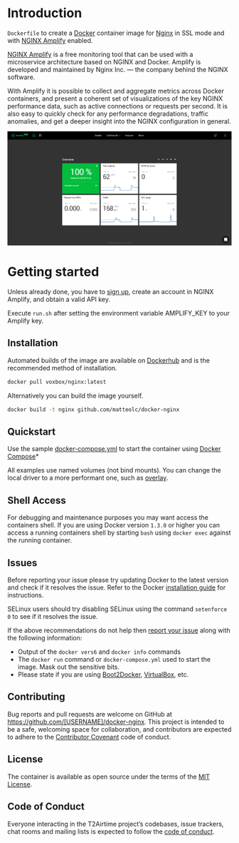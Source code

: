 # Introduction

`Dockerfile` to create a [Docker](https://www.docker.com/) container image for [Nginx](https://nginx.org/en/) in SSL mode and with [NGINX Amplify](https://amplify.nginx.com) enabled.

[NGINX Amplify](https://amplify.nginx.com/signup/) is a free monitoring tool that can be used with a microservice architecture based on NGINX and Docker. Amplify is developed and maintained by Nginx Inc. — the company behind the NGINX software.

With Amplify it is possible to collect and aggregate metrics across Docker containers, and present a coherent set of visualizations of the key NGINX performance data, such as active connections or requests per second. It is also easy to quickly check for any performance degradations, traffic anomalies, and get a deeper insight into the NGINX configuration in general.

![](amplify.png?raw=true "Amplify dashboard")

# Getting started

Unless already done, you have to [sign up](https://amplify.nginx.com/signup/), create an account in NGINX Amplify, and obtain a valid API key.

Execute `run.sh` after setting the environment variable AMPLIFY_KEY to your Amplify key.

## Installation

Automated builds of the image are available on [Dockerhub](https://hub.docker.com/r/voxbox/nginx/) and is the recommended method of installation.

```bash
docker pull voxbox/nginx:latest
```

Alternatively you can build the image yourself.

```bash
docker build -t nginx github.com/matteolc/docker-nginx
```

## Quickstart

Use the sample [docker-compose.yml](docker-compose.yml) to start the container using [Docker Compose](https://docs.docker.com/compose/)*

All examples use named volumes (not bind mounts). You can change the local driver to a more performant one, such as [overlay](https://docs.docker.com/engine/userguide/storagedriver/overlayfs-driver/#configure-docker-with-the-overlay-or-overlay2-storage-driver).

## Shell Access

For debugging and maintenance purposes you may want access the containers shell. If you are using Docker version `1.3.0` or higher you can access a running containers shell by starting `bash` using `docker exec` against the running container.

## Issues

Before reporting your issue please try updating Docker to the latest version and check if it resolves the issue. Refer to the Docker [installation guide](https://docs.docker.com/installation) for instructions.

SELinux users should try disabling SELinux using the command `setenforce 0` to see if it resolves the issue.

If the above recommendations do not help then [report your issue](../../issues/new) along with the following information:

- Output of the `docker vers6` and `docker info` commands
- The `docker run` command or `docker-compose.yml` used to start the image. Mask out the sensitive bits.
- Please state if you are using [Boot2Docker](http://www.boot2docker.io), [VirtualBox](https://www.virtualbox.org), etc.

## Contributing

Bug reports and pull requests are welcome on GitHub at https://github.com/[USERNAME]/docker-nginx. This project is intended to be a safe, welcoming space for collaboration, and contributors are expected to adhere to the [Contributor Covenant](http://contributor-covenant.org) code of conduct.

## License

The container is available as open source under the terms of the [MIT License](http://opensource.org/licenses/MIT).

## Code of Conduct

Everyone interacting in the T2Airtime project’s codebases, issue trackers, chat rooms and mailing lists is expected to follow the [code of conduct](https://github.com/[USERNAME]/docker-nginx/blob/master/CODE_OF_CONDUCT.md).

